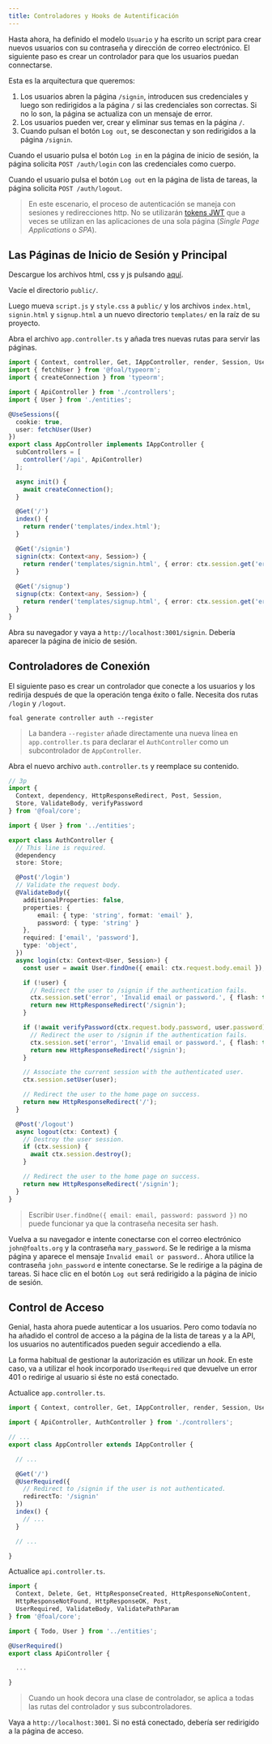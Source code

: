 ```yaml
---
title: Controladores y Hooks de Autentificación
---
```


Hasta ahora, ha definido el modelo `Usuario` y ha escrito un script para crear nuevos usuarios con su contraseña y dirección de correo electrónico. El siguiente paso es crear un controlador para que los usuarios puedan connectarse.

Esta es la arquitectura que queremos:

1. Los usuarios abren la página `/signin`, introducen sus credenciales y luego son redirigidos a la página `/` si las credenciales son correctas. Si no lo son, la página se actualiza con un mensaje de error.
1. Los usuarios pueden ver, crear y eliminar sus temas en la página `/`.
1. Cuando pulsan el botón `Log out`, se desconectan y son redirigidos a la página `/signin`.

Cuando el usuario pulsa el botón `Log in` en la página de inicio de sesión, la página solicita `POST /auth/login` con las credenciales como cuerpo.

Cuando el usuario pulsa el botón `Log out` en la página de lista de tareas, la página solicita `POST /auth/logout`.

> En este escenario, el proceso de autenticación se maneja con sesiones y redirecciones http. No se utilizarán [tokens JWT](https://en.wikipedia.org/wiki/JSON_Web_Token#Use) que a veces se utilizan en las aplicaciones de una sola página (*Single Page Applications* o *SPA*).

## Las Páginas de Inicio de Sesión y Principal

Descargue los archivos html, css y js pulsando [aquí](https://foalts.org/multi-user-todo-list-v2.zip).

Vacíe el directorio `public/`.

Luego mueva `script.js` y `style.css` a `public/` y los archivos `index.html`, `signin.html` y `signup.html` a un nuevo directorio `templates/` en la raíz de su proyecto.

Abra el archivo `app.controller.ts` y añada tres nuevas rutas para servir las páginas.

```typescript
import { Context, controller, Get, IAppController, render, Session, UseSessions } from '@foal/core';
import { fetchUser } from '@foal/typeorm';
import { createConnection } from 'typeorm';

import { ApiController } from './controllers';
import { User } from './entities';

@UseSessions({
  cookie: true,
  user: fetchUser(User)
})
export class AppController implements IAppController {
  subControllers = [
    controller('/api', ApiController)
  ];

  async init() {
    await createConnection();
  }

  @Get('/')
  index() {
    return render('templates/index.html');
  }

  @Get('/signin')
  signin(ctx: Context<any, Session>) {
    return render('templates/signin.html', { error: ctx.session.get('error', '') });
  }
  
  @Get('/signup')
  signup(ctx: Context<any, Session>) {
    return render('templates/signup.html', { error: ctx.session.get('error', '') });
  }
}
```

Abra su navegador y vaya a `http://localhost:3001/signin`. Debería aparecer la página de inicio de sesión.

## Controladores de Conexión

El siguiente paso es crear un controlador que conecte a los usuarios y los redirija después de que la operación tenga éxito o falle. Necesita dos rutas `/login` y `/logout`.

```
foal generate controller auth --register
```

> La bandera `--register` añade directamente una nueva línea en `app.controller.ts` para declarar el `AuthController` como un subcontrolador de `AppController`.

Abra el nuevo archivo `auth.controller.ts` y reemplace su contenido.

```typescript
// 3p
import {
  Context, dependency, HttpResponseRedirect, Post, Session,
  Store, ValidateBody, verifyPassword
} from '@foal/core';

import { User } from '../entities';

export class AuthController {
  // This line is required.
  @dependency
  store: Store;

  @Post('/login')
  // Validate the request body.
  @ValidateBody({
    additionalProperties: false,
    properties: {
        email: { type: 'string', format: 'email' },
        password: { type: 'string' }
    },
    required: ['email', 'password'],
    type: 'object',
  })
  async login(ctx: Context<User, Session>) {
    const user = await User.findOne({ email: ctx.request.body.email });

    if (!user) {
      // Redirect the user to /signin if the authentication fails.
      ctx.session.set('error', 'Invalid email or password.', { flash: true });
      return new HttpResponseRedirect('/signin');
    }

    if (!await verifyPassword(ctx.request.body.password, user.password)) {
      // Redirect the user to /signin if the authentication fails.
      ctx.session.set('error', 'Invalid email or password.', { flash: true });
      return new HttpResponseRedirect('/signin');
    }

    // Associate the current session with the authenticated user.
    ctx.session.setUser(user);

    // Redirect the user to the home page on success.
    return new HttpResponseRedirect('/');
  }

  @Post('/logout')
  async logout(ctx: Context) {
    // Destroy the user session.
    if (ctx.session) {
      await ctx.session.destroy();
    }

    // Redirect the user to the home page on success.
    return new HttpResponseRedirect('/signin');
  }
}

```

> Escribir `User.findOne({ email: email, password: password })` no puede funcionar ya que la contraseña necesita ser hash.

Vuelva a su navegador e intente conectarse con el correo electrónico `john@foalts.org` y la contraseña `mary_password`. Se le redirige a la misma página y aparece el mensaje `Invalid email or password.`. Ahora utilice la contraseña `john_password` e intente conectarse. Se le redirige a la página de tareas. Si hace clic en el botón `Log out` será redirigido a la página de inicio de sesión.

## Control de Acceso

Genial, hasta ahora puede autenticar a los usuarios. Pero como todavía no ha añadido el control de acceso a la página de la lista de tareas y a la API, los usuarios no autentificados pueden seguir accediendo a ella.

La forma habitual de gestionar la autorización es utilizar un *hook*. En este caso, va a utilizar el hook incorporado `UserRequired` que devuelve un error 401 o redirige al usuario si éste no está conectado. 

Actualice `app.controller.ts`.

```typescript
import { Context, controller, Get, IAppController, render, Session, UserRequired, UseSessions } from '@foal/core';

import { ApiController, AuthController } from './controllers';

// ...
export class AppController extends IAppController {

  // ...

  @Get('/')
  @UserRequired({
    // Redirect to /signin if the user is not authenticated.
    redirectTo: '/signin'
  })
  index() {
    // ...
  }

  // ...

}
```

Actualice `api.controller.ts`.

```typescript
import {
  Context, Delete, Get, HttpResponseCreated, HttpResponseNoContent,
  HttpResponseNotFound, HttpResponseOK, Post,
  UserRequired, ValidateBody, ValidatePathParam
} from '@foal/core';

import { Todo, User } from '../entities';

@UserRequired()
export class ApiController {

  ...

}
```

> Cuando un hook decora una clase de controlador, se aplica a todas las rutas del controlador y sus subcontroladores.

Vaya a `http://localhost:3001`. Si no está conectado, debería ser redirigido a la página de acceso.
